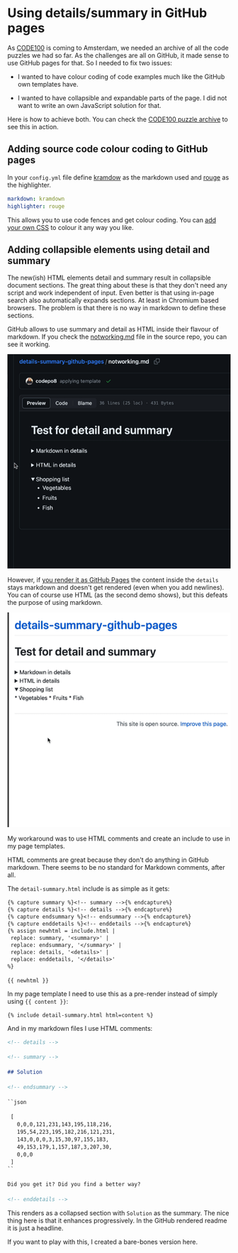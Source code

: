 # Using details/summary in GitHub pages

As [CODE100](https://code100.dev) is coming to Amsterdam, we needed an archive of all the code puzzles we had so far. As the challenges are all on GitHub, it made sense to use GitHub pages for that. So I needed to fix two issues: 

* I wanted to have colour coding of code examples much like the GitHub own templates have.

* I wanted to have collapsible and expandable parts of the page. I did not want to write an own JavaScript solution for that.

Here is how to achieve both. You can check the [CODE100 puzzle archive](https://puzzzles.code100.dev) to see this in action. 

## Adding source code colour coding to GitHub pages

In your `config.yml` file define [kramdow](https://kramdown.gettalong.org) as the markdown used and [rouge](https://kramdown.gettalong.org/syntax_highlighter/rouge.html) as the highlighter. 

```yml
markdown: kramdown
highlighter: rouge
```

This allows you to use code fences and get colour coding. You can [add your own CSS](assets/dark-theme.css) to colour it any way you like.

## Adding collapsible elements using detail and summary

The new(ish) HTML elements detail and summary result in collapsible document sections. The great thing about these is that they don't need any script and work independent of input. Even better is that using in-page search also automatically expands sections.  At least in Chromium based browsers. The problem is that there is no way in markdown to define these sections. 

GitHub allows to use summary and detail as HTML inside their flavour of markdown. If you check the [notworking.md](notworking.md) file in the source repo, you can see it working.

![Collapsing and expanding in markdown on GitHub](markdown-details.gif) 

However, if [you render it as GitHub Pages](https://codepo8.github.io/details-summary-github-pages/notworking) the content inside the `details` stays markdown and doesn't get rendered (even when you add newlines). You can of course use HTML (as the second demo shows), but this defeats the purpose of using markdown. 

![Collapsing and expanding in GitHub Pages not working](rendered-detail.gif)

My workaround was to use HTML comments and create an include to use in my page templates. 

HTML comments are great because they don't do anything in GitHub markdown. There seems to be no standard for Markdown comments, after all.

The `detail-summary.html` include is as simple as it gets:

```liquid
{% capture summary %}<!-- summary -->{% endcapture%}
{% capture details %}<!-- details -->{% endcapture%}
{% capture endsummary %}<!-- endsummary -->{% endcapture%}
{% capture enddetails %}<!-- enddetails -->{% endcapture%}
{% assign newhtml = include.html |
 replace: summary, '<summary>' |
 replace: endsummary, '</summary>' |
 replace: details, '<details>' |
 replace: enddetails, '</details>'
%}

{{ newhtml }}
```

In my page template I need to use this as a pre-render instead of simply using `{{ content }}`:

```liquid
{% include detail-summary.html html=content %}
```

And in my markdown files I use HTML comments:

```markdown
<!-- details -->

<!-- summary -->

## Solution

<!-- endsummary -->

``json

 [
   0,0,0,121,231,143,195,118,216,
   195,54,223,195,182,216,121,231,
   143,0,0,0,3,15,30,97,155,183,
   49,153,179,1,157,187,3,207,30,
   0,0,0
 ]
``

Did you get it? Did you find a better way?

<!-- enddetails -->
```

This renders as a collapsed section with `Solution` as the summary. The nice thing here is that it enhances progressively.  In the GitHub rendered readme it is just a headline.

If you want to play with this, I created a bare-bones version here. 